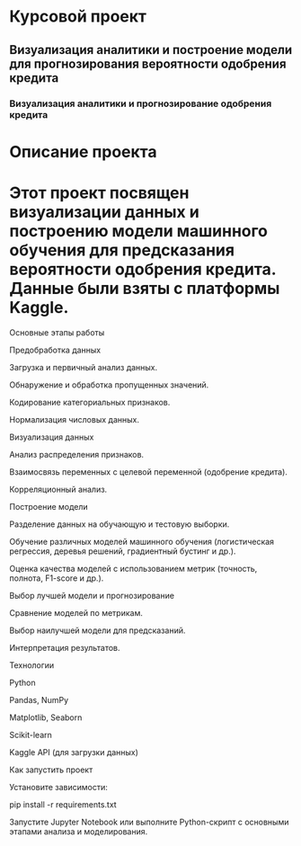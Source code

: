 # Курсовой проект 
## Визуализация аналитики и построение модели для прогнозирования вероятности одобрения кредита
### Визуализация аналитики и прогнозирование одобрения кредита

# Описание проекта

# Этот проект посвящен визуализации данных и построению модели машинного обучения для предсказания вероятности одобрения кредита. Данные были взяты с платформы Kaggle.

Основные этапы работы

Предобработка данных

Загрузка и первичный анализ данных.

Обнаружение и обработка пропущенных значений.

Кодирование категориальных признаков.

Нормализация числовых данных.

Визуализация данных

Анализ распределения признаков.

Взаимосвязь переменных с целевой переменной (одобрение кредита).

Корреляционный анализ.

Построение модели

Разделение данных на обучающую и тестовую выборки.

Обучение различных моделей машинного обучения (логистическая регрессия, деревья решений, градиентный бустинг и др.).

Оценка качества моделей с использованием метрик (точность, полнота, F1-score и др.).

Выбор лучшей модели и прогнозирование

Сравнение моделей по метрикам.

Выбор наилучшей модели для предсказаний.

Интерпретация результатов.

Технологии

Python

Pandas, NumPy

Matplotlib, Seaborn

Scikit-learn

Kaggle API (для загрузки данных)

Как запустить проект

Установите зависимости:

pip install -r requirements.txt

Запустите Jupyter Notebook или выполните Python-скрипт с основными этапами анализа и моделирования.

